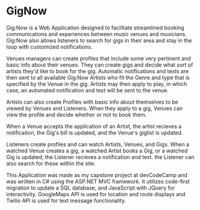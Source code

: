 # GigNow
Gig:Now is a Web Application designed to facilitate streamlined booking communications and experiences between music venues and musicians. 
Gig:Now also allows listeners to search for gigs in their area and stay in the loop with customized notifications.

Venues managers can create profiles that include some very pertinent and basic info about their venues. They can create gigs and decide
what sort of artists they'd like to book for the gig. Automatic notifications and texts are then sent to all available Gig:Now Artists
who fit the Genre and type that is specified by the Venue in the gig. Artists may then apply to play, in which case, an automated notification
and text will be sent to the venue.

Artists can also create Profiles with basic info about themselves to be viewed by Venues and Listeners. When they apply to a gig, Venues
can view the profile and decide whether or not to book them. 

When a Venue accepts the application of an Artist, the artist recieves a notificaiton, the Gig's bill is updated, and the Venue's giglist
is updated.

Listeners create profiles and can watch Artists, Venues, and Gigs. When a watched Venue creates a gig, a watched Artist books a Gig, or 
a watched Gig is updated, the Listener recieves a notification and text. the Listener can also search for these within the site.

This Application was made as my capstone project at devCodeCamp and was written in C# using the ASP.NET MVC framework. It utilizes code-first
migration to update a SQL database, and JavaScript with JQuery for interactivity. GoogleMaps API is used for location and route displays
and Twilio API is used for text message functionality.
    
